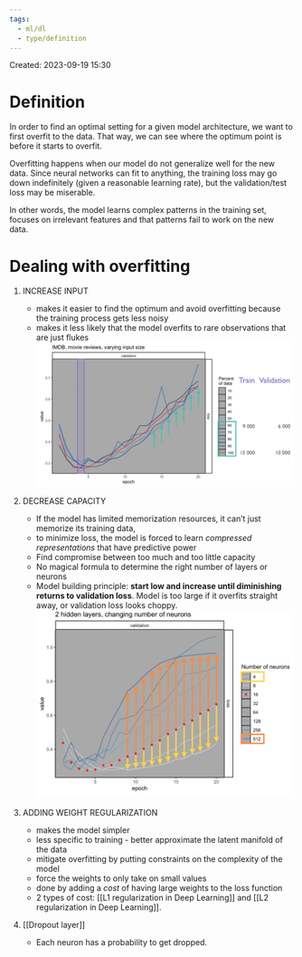 ```yaml
---
tags:
  - ml/dl
  - type/definition
---
```

Created: 2023-09-19 15:30
# Definition

In order to find an optimal setting for a given model architecture, we want to first overfit to the data. That way, we can see where the optimum point is before it starts to overfit.

Overfitting happens when our model do not generalize well for the new data. Since neural networks can fit to anything, the training loss may go down indefinitely (given a reasonable learning rate), but the validation/test loss may be miserable. 

In other words, the model learns complex patterns in the training set, focuses on irrelevant features and that patterns fail to work on the new data. 

# Dealing with overfitting
1. INCREASE INPUT 
   - makes it easier to find the optimum and avoid overfitting because the training process gets less noisy
   - makes it less likely that the model overfits to rare observations that are just flukes
![](/img/overfitting-more-data.png)
2. DECREASE CAPACITY
   - If the model has limited memorization resources, it can’t just memorize its training data,
   - to minimize loss, the model is forced to learn _compressed representations_ that have predictive power
   - Find compromise between too much and too little capacity
   - No magical formula to determine the right number of layers or neurons
   - Model building principle: **start low and increase until diminishing returns to validation loss**. Model is too large if it overfits straight away, or validation loss looks choppy.
![](/img/overfitting-decrease-capacity.png)

3. ADDING WEIGHT REGULARIZATION
   - makes the model simpler
   - less specific to training - better approximate the latent manifold of the data
   - mitigate overfitting by putting constraints on the complexity of the model
   - force the weights to only take on small values
   - done by adding a _cost_ of having large weights to the loss function
   - 2 types of cost: [[L1 regularization in Deep Learning]] and [[L2 regularization in Deep Learning]].

4. [[Dropout layer]]
   - Each neuron has a probability to get dropped.